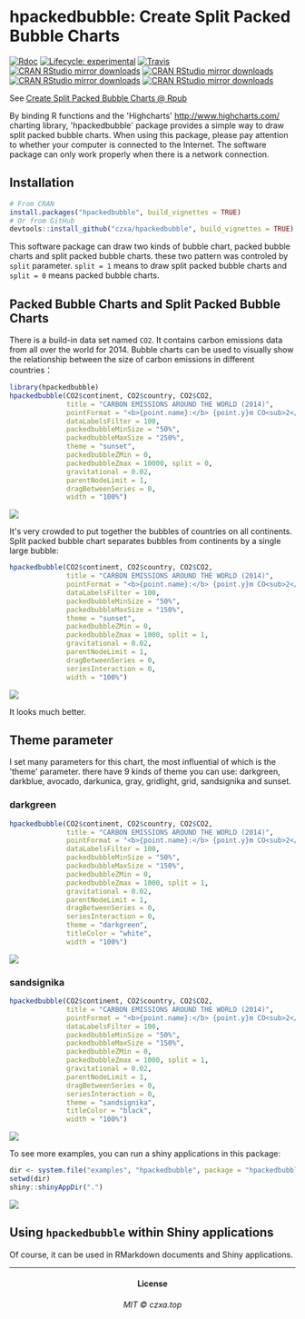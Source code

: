 # hpackedbubble: Create Split Packed Bubble Charts
<!-- badges: start -->
[![Rdoc](http://www.rdocumentation.org/badges/version/hpackedbubble)](http://www.rdocumentation.org/packages/hpackedbubble)
[![Lifecycle: experimental](https://img.shields.io/badge/lifecycle-experimental-orange.svg)](https://www.tidyverse.org/lifecycle/#experimental)
[![Travis](https://travis-ci.org/czxa/hpackedbubble.svg?branch=master)](https://travis-ci.org/czxa/hpackedbubble)
[![CRAN RStudio mirror downloads](https://cranlogs.r-pkg.org/badges/last-month/hpackedbubble?color=blue)](https://r-pkg.org/pkg/hpackedbubble)
[![CRAN RStudio mirror downloads](https://cranlogs.r-pkg.org/badges/last-day/hpackedbubble?color=blue)](https://r-pkg.org/pkg/hpackedbubble)
[![CRAN RStudio mirror downloads](https://cranlogs.r-pkg.org/badges/last-week/hpackedbubble?color=blue)](https://r-pkg.org/pkg/hpackedbubble)
[![CRAN RStudio mirror downloads](https://cranlogs.r-pkg.org/badges/grand-total/hpackedbubble?color=blue)](https://r-pkg.org/pkg/hpackedbubble)
<!-- badges: end -->

See [Create Split Packed Bubble Charts @ Rpub](http://rpubs.com/czxatop/hpackedbubble)

By binding R functions and the 'Highcharts' <http://www.highcharts.com/> charting library, 'hpackedbubble' package provides a simple way to draw split packed bubble charts. When using this package, please pay attention to whether your computer is connected to the Internet. The software package can only work properly when there is a network connection.

## Installation

```r
# From CRAN
install.packages("hpackedbubble", build_vignettes = TRUE)
# Or from GitHub
devtools::install_github("czxa/hpackedbubble", build_vignettes = TRUE)
```

This software package can draw two kinds of bubble chart, packed bubble charts and split packed bubble charts. these two pattern was controled by `split` parameter. `split = 1` means to draw split packed bubble charts and `split = 0` means packed bubble charts.

## Packed Bubble Charts and Split Packed Bubble Charts

There is a build-in data set named `CO2`. It contains carbon emissions data from all over the world for 2014. Bubble charts can be used to visually show the relationship between the size of carbon emissions in different countries：

```r
library(hpackedbubble)
hpackedbubble(CO2$continent, CO2$country, CO2$CO2,
              title = "CARBON EMISSIONS AROUND THE WORLD (2014)",
              pointFormat = "<b>{point.name}:</b> {point.y}m CO<sub>2</sub>",
              dataLabelsFilter = 100,
              packedbubbleMinSize = "50%",
              packedbubbleMaxSize = "250%",
              theme = "sunset",
              packedbubbleZMin = 0,
              packedbubbleZmax = 10000, split = 0,
              gravitational = 0.02,
              parentNodeLimit = 1,
              dragBetweenSeries = 0,
              width = "100%")
```

![](https://czxb.github.io/br/hpackedbubble1.png)

It's very crowded to put together the bubbles of countries on all continents. Split packed bubble chart separates bubbles from continents by a single large bubble:

```r
hpackedbubble(CO2$continent, CO2$country, CO2$CO2,
              title = "CARBON EMISSIONS AROUND THE WORLD (2014)",
              pointFormat = "<b>{point.name}:</b> {point.y}m CO<sub>2</sub>",
              dataLabelsFilter = 100,
              packedbubbleMinSize = "50%",
              packedbubbleMaxSize = "150%",
              theme = "sunset",
              packedbubbleZMin = 0,
              packedbubbleZmax = 1000, split = 1,
              gravitational = 0.02,
              parentNodeLimit = 1,
              dragBetweenSeries = 0,
              seriesInteraction = 0,
              width = "100%")
```
![](https://czxb.github.io/br/hpackedbubble2.png)

It looks much better.

## Theme parameter

I set many parameters for this chart, the most influential of which is the 'theme' parameter. there have 9 kinds of theme you can use: darkgreen, darkblue, avocado, darkunica, gray, gridlight, grid, sandsignika and sunset.

### darkgreen

```r
hpackedbubble(CO2$continent, CO2$country, CO2$CO2,
              title = "CARBON EMISSIONS AROUND THE WORLD (2014)",
              pointFormat = "<b>{point.name}:</b> {point.y}m CO<sub>2</sub>",
              dataLabelsFilter = 100,
              packedbubbleMinSize = "50%",
              packedbubbleMaxSize = "150%",
              packedbubbleZMin = 0,
              packedbubbleZmax = 1000, split = 1,
              gravitational = 0.02,
              parentNodeLimit = 1,
              dragBetweenSeries = 0,
              seriesInteraction = 0,
              theme = "darkgreen",
              titleColor = "white",
              width = "100%")
```

![](https://czxb.github.io/br/hpackedbubble3.png)

### sandsignika

```r
hpackedbubble(CO2$continent, CO2$country, CO2$CO2,
              title = "CARBON EMISSIONS AROUND THE WORLD (2014)",
              pointFormat = "<b>{point.name}:</b> {point.y}m CO<sub>2</sub>",
              dataLabelsFilter = 100,
              packedbubbleMinSize = "50%",
              packedbubbleMaxSize = "150%",
              packedbubbleZMin = 0,
              packedbubbleZmax = 1000, split = 1,
              gravitational = 0.02,
              parentNodeLimit = 1,
              dragBetweenSeries = 0,
              seriesInteraction = 0,
              theme = "sandsignika",
              titleColor = "black",
              width = "100%")
```

![](https://czxb.github.io/br/hpackedbubble4.png)

To see more examples, you can run a shiny applications in this package:

```r
dir <- system.file("examples", "hpackedbubble", package = "hpackedbubble")
setwd(dir)
shiny::shinyAppDir(".")
```

![](https://czxb.github.io/br/hpackedbubble5.png)

## Using `hpackedbubble` within Shiny applications

Of course, it can be used in RMarkdown documents and Shiny applications.

------------

<h4 align="center">

License

</h4>

<h6 align="center">

MIT © czxa.top

</h6>
